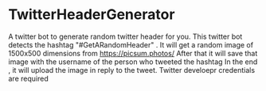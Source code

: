 # TwitterHeaderGenerator

A twitter bot to generate random twitter header for you.
This twitter bot detects the hashtag "#GetARandomHeader" .
It will get a random image of 1500x500 dimensions from https://picsum.photos/
After that it will save that image with the username of the person who tweeted the hashtag
In the end , it will upload the image in reply to the tweet.
Twitter develoepr credentials are required

